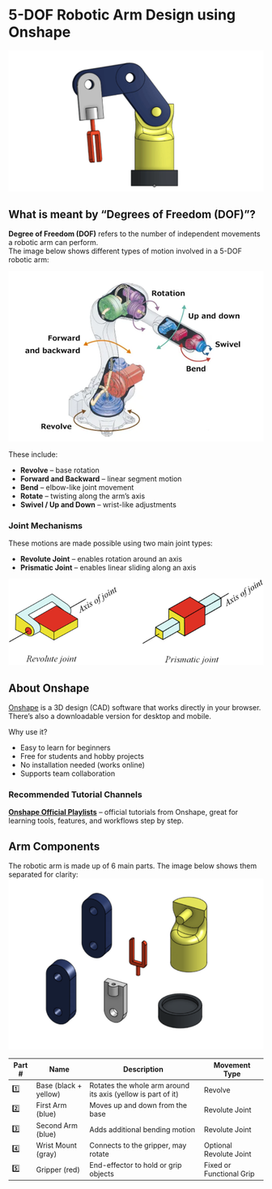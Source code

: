 # 5-DOF Robotic Arm Design using Onshape
![arm](arm.gif)

##  What is meant by “Degrees of Freedom (DOF)”?
**Degree of Freedom (DOF)** refers to the number of independent movements a robotic arm can perform.  
The image below shows different types of motion involved in a 5-DOF robotic arm:

![Degrees of Freedom](robot-interior.webp)

These include:
- **Revolve** – base rotation  
- **Forward and Backward** – linear segment motion  
- **Bend** – elbow-like joint movement  
- **Rotate** – twisting along the arm’s axis  
- **Swivel / Up and Down** – wrist-like adjustments


###  Joint Mechanisms
These motions are made possible using two main joint types:
- **Revolute Joint** – enables rotation around an axis  
- **Prismatic Joint** – enables linear sliding along an axis

![Joint Types](Joints.png)

## About Onshape

[Onshape](https://www.onshape.com/) is a 3D design (CAD) software that works directly in your browser.  
There’s also a downloadable version for desktop and mobile.

Why use it?
- Easy to learn for beginners  
- Free for students and hobby projects  
- No installation needed (works online)  
- Supports team collaboration

###  Recommended Tutorial Channels
**[Onshape Official Playlists](https://www.youtube.com/@OnshapeInc/playlists)** – official tutorials from Onshape, great for learning tools, features, and workflows step by step.

##  Arm Components

The robotic arm is made up of 6 main parts. The image below shows them separated for clarity:
![Parts](PartOfArm.png)

| Part # | Name                     | Description                                                  | Movement Type           |
|--------|--------------------------|--------------------------------------------------------------|--------------------------|
| 1️⃣     | Base (black + yellow)     | Rotates the whole arm around its axis (yellow is part of it) | Revolve                  |
| 2️⃣     | First Arm (blue)         | Moves up and down from the base                              | Revolute Joint           |
| 3️⃣     | Second Arm (blue)        | Adds additional bending motion                               | Revolute Joint           |
| 4️⃣     | Wrist Mount (gray)       | Connects to the gripper, may rotate                          | Optional Revolute Joint  |
| 5️⃣     | Gripper (red)            | End-effector to hold or grip objects                         | Fixed or Functional Grip |
